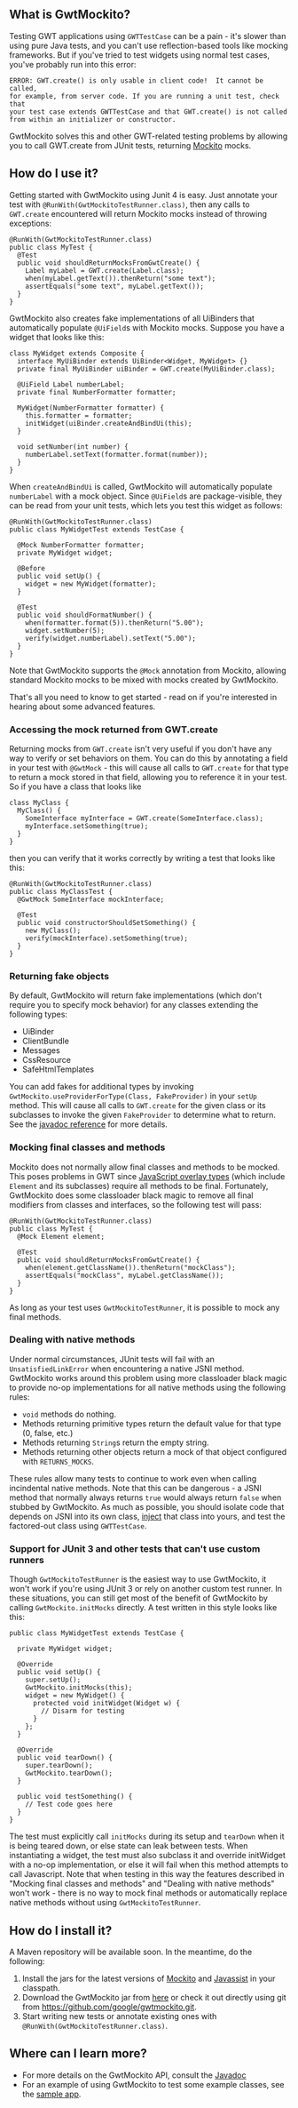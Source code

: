 ## What is GwtMockito?

Testing GWT applications using `GWTTestCase` can be a pain - it's slower than
using pure Java tests, and you can't use reflection-based tools like mocking
frameworks. But if you've tried to test widgets using normal test cases, you've
probably run into this error:

    ERROR: GWT.create() is only usable in client code!  It cannot be called,
    for example, from server code. If you are running a unit test, check that 
    your test case extends GWTTestCase and that GWT.create() is not called
    from within an initializer or constructor.

GwtMockito solves this and other GWT-related testing problems by allowing you
to call GWT.create from JUnit tests, returning [Mockito][1] mocks.

## How do I use it?

Getting started with GwtMockito using Junit 4 is easy. Just annotate your test
with `@RunWith(GwtMockitoTestRunner.class)`, then any calls to `GWT.create`
encountered will return Mockito mocks instead of throwing exceptions:

    @RunWith(GwtMockitoTestRunner.class)
    public class MyTest {
      @Test
      public void shouldReturnMocksFromGwtCreate() {
        Label myLabel = GWT.create(Label.class);
        when(myLabel.getText()).thenReturn("some text");
        assertEquals("some text", myLabel.getText());
      }
    }

GwtMockito also creates fake implementations of all UiBinders that automatically
populate `@UiField`s with Mockito mocks. Suppose you have a widget that looks
like this:

    class MyWidget extends Composite {
      interface MyUiBinder extends UiBinder<Widget, MyWidget> {}
      private final MyUiBinder uiBinder = GWT.create(MyUiBinder.class);

      @UiField Label numberLabel;
      private final NumberFormatter formatter;

      MyWidget(NumberFormatter formatter) {
        this.formatter = formatter;
        initWidget(uiBinder.createAndBindUi(this);
      }

      void setNumber(int number) {
        numberLabel.setText(formatter.format(number));
      }
    }

When `createAndBindUi` is called, GwtMockito will automatically populate 
`numberLabel` with a mock object. Since `@UiField`s are package-visible, they 
can be read from your unit tests, which lets you test this widget as follows:

    @RunWith(GwtMockitoTestRunner.class)
    public class MyWidgetTest extends TestCase {

      @Mock NumberFormatter formatter;
      private MyWidget widget;

      @Before
      public void setUp() {
        widget = new MyWidget(formatter);
      }

      @Test
      public void shouldFormatNumber() {
        when(formatter.format(5)).thenReturn("5.00");
        widget.setNumber(5);
        verify(widget.numberLabel).setText("5.00");
      }
    }

Note that GwtMockito supports the `@Mock` annotation from Mockito, allowing 
standard Mockito mocks to be mixed with mocks created by GwtMockito.

That's all you need to know to get started - read on if you're interested in
hearing about some advanced features.

### Accessing the mock returned from GWT.create

Returning mocks from `GWT.create` isn't very useful if you don't have any way to
verify or set behaviors on them. You can do this by annotating a field in your 
test with `@GwtMock` - this will cause all calls to `GWT.create` for that type
to return a mock stored in that field, allowing you to reference it in your
test. So if you have a class that looks like

    class MyClass {
      MyClass() {
        SomeInterface myInterface = GWT.create(SomeInterface.class);
        myInterface.setSomething(true);
      }
    }

then you can verify that it works correctly by writing a test that looks like
this:

    @RunWith(GwtMockitoTestRunner.class)
    public class MyClassTest {
      @GwtMock SomeInterface mockInterface;

      @Test
      public void constructorShouldSetSomething() {
        new MyClass();
        verify(mockInterface).setSomething(true);
      }
    }

### Returning fake objects

By default, GwtMockito will return fake implementations (which don't require you
to specify mock behavior) for any classes extending the following types:

  * UiBinder
  * ClientBundle
  * Messages
  * CssResource
  * SafeHtmlTemplates

You can add fakes for additional types by invoking 
`GwtMockito.useProviderForType(Class, FakeProvider)` in your `setUp` method. 
This will cause all calls to `GWT.create` for the given class or its subclasses
to invoke the given `FakeProvider` to determine what to return. See the
[javadoc reference][2] for more details.

### Mocking final classes and methods

Mockito does not normally allow final classes and methods to be mocked. This 
poses problems in GWT since [JavaScript overlay types][3] (which include 
`Element` and its subclasses) require all methods to be final. Fortunately,
GwtMockito does some classloader black magic to remove all final modifiers from
classes and interfaces, so the following test will pass:

    @RunWith(GwtMockitoTestRunner.class)
    public class MyTest {
      @Mock Element element;

      @Test
      public void shouldReturnMocksFromGwtCreate() {
        when(element.getClassName()).thenReturn("mockClass");
        assertEquals("mockClass", myLabel.getClassName());
      }
    }

As long as your test uses `GwtMockitoTestRunner`, it is possible to mock any
final methods.

### Dealing with native methods

Under normal circumstances, JUnit tests will fail with an `UnsatisfiedLinkError` when encountering a native JSNI method. GwtMockito works around this problem
using more classloader black magic to provide no-op implementations for all
native methods using the following rules:

  * `void` methods do nothing.
  * Methods returning primitive types return the default value for that type (0,
    false, etc.)
  * Methods returning `String`s return the empty string.
  * Methods returning other objects return a mock of that object configured with
    `RETURNS_MOCKS`.

These rules allow many tests to continue to work even when calling incindental
native methods. Note that this can be dangerous - a JSNI method that normally
always returns `true` would always return `false` when stubbed by GwtMockito.
As much as possible, you should isolate code that depends on JSNI into its own
class, [inject][4] that class into yours, and test the factored-out class using
`GWTTestCase`.

### Support for JUnit 3 and other tests that can't use custom runners

Though `GwtMockitoTestRunner` is the easiest way to use GwtMockito, it won't
work if you're using JUnit 3 or rely on another custom test runner. In these
situations, you can still get most of the benefit of GwtMockito by calling
`GwtMockito.initMocks` directly. A test written in this style looks like this:

    public class MyWidgetTest extends TestCase {

      private MyWidget widget;

      @Override
      public void setUp() {
        super.setUp();
        GwtMockito.initMocks(this);
        widget = new MyWidget() {
          protected void initWidget(Widget w) {
            // Disarm for testing
          }
        };
      }

      @Override
      public void tearDown() {
        super.tearDown();
        GwtMockito.tearDown();
      }

      public void testSomething() {
        // Test code goes here
      }
    }

The test must explicitly call `initMocks` during its setup and `tearDown` when
it is being teared down, or else state can leak between tests. When 
instantiating a widget, the test must also subclass it and override initWidget
with a no-op implementation, or else it will fail when this method attempts to
call Javascript. Note that when testing in this way the features described in
"Mocking final classes and methods" and "Dealing with native methods" won't
work - there is no way to mock final methods or automatically replace native
methods without using `GwtMockitoTestRunner`.

## How do I install it?
A Maven repository will be available soon. In the meantime, do the following:

  1. Install the jars for the latest versions of [Mockito][5] and [Javassist][6]
     in your classpath.
  2. Download the GwtMockito jar from [here][7] or check it out directly using 
     git from <https://github.com/google/gwtmockito.git>.
  3. Start writing new tests or annotate existing ones with
     `@RunWith(GwtMockitoTestRunner.class)`.

## Where can I learn more?
  * For more details on the GwtMockito API, consult the [Javadoc][8]
  * For an example of using GwtMockito to test some example classes, see the
    [sample app][9].

[1]: https://code.google.com/p/mockito/
[2]: http://google.github.io/gwtmockito/javadoc/com/google/gwtmockito/GwtMockito.html#useProviderForType(java.lang.Class,%20com.google.gwtmockito.fakes.FakeProvider)
[3]: https://developers.google.com/web-toolkit/doc/latest/DevGuideCodingBasicsOverlay
[4]: http://en.wikipedia.org/wiki/Dependency_injection
[5]: https://code.google.com/p/mockito/downloads/list
[6]: http://www.jboss.org/javassist/downloads
[7]: https://github.com/google/gwtmockito/wiki/jars/gwtmockito-1.0.0.jar
[8]: http://google.github.io/gwtmockito/javadoc/
[9]: https://github.com/google/gwtmockito/tree/master/sample

